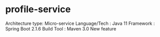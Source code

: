 # profile-service
Architecture type: Micro-service
Language/Tech : Java 11
Framework : Spring Boot 2.1.6
Build Tool : Maven 3.0
New
feature
